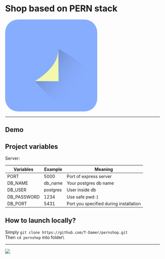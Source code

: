 # Shop based on PERN stack

<img src='logo.png' width=300 height=300 style='border-radius: 42px;'/>

---

## Demo


## Project variables

Server: 

| Variables   | Example  | Meaning                                |
| ----------- | -------- | -------------------------------------- |
| PORT        | 5000     | Port of express server                 |
| DB_NAME     | db_name  | Your postgres db name                  |
| DB_USER     | postgres | User inside db                         |
| DB_PASSWORD | 1234     | Use safe pwd :)                        |
| DB_PORT     | 5431     | Port you specified during installation |

## How to launch locally?

Simply `git clone https://github.com/T-Damer/pernshop.git`\
Then `cd pernshop` into folder\




---

<a href="https://www.buymeacoffee.com/tdamer"><img src="https://img.buymeacoffee.com/button-api/?text=Support me with a coffee&emoji=☕️&slug=tdamer&button_colour=ffcc33&font_colour=000&font_family=Lato&outline_colour=000&coffee_colour=000"></a>
